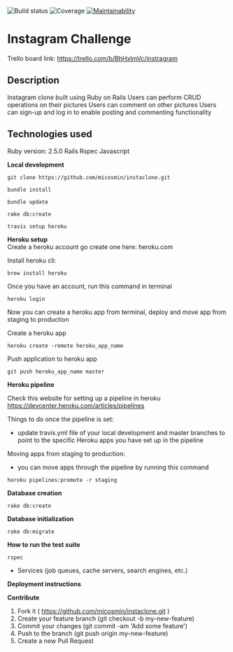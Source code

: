 ![Build status](https://travis-ci.org/micosmin/instaclone.svg?branch=master)
![Coverage](https://github.com/micosmin/instaclone/blob/development/badge.svg)
[![Maintainability](https://api.codeclimate.com/v1/badges/33b079577460f3ad758b/maintainability)](https://codeclimate.com/github/micosmin/instaclone/maintainability)

# Instagram Challenge

Trello board link: https://trello.com/b/BhHxImVc/instragram

## Description

Instagram clone built using Ruby on Rails
Users can perform CRUD operations on their pictures
Users can comment on other pictures
Users can sign-up and log in to enable posting and commenting functionality

## Technologies used

Ruby version: 2.5.0
Rails
Rspec
Javascript

**Local development**

```
git clone https://github.com/micosmin/instaclone.git

bundle install

bundle update

rake db:create

travis setup heroku
```

**Heroku setup**  
Create a heroku account go create one here: heroku.com

Install heroku cli:

`brew install heroku`

Once you have an account, run this command in terminal

`heroku login`

Now you can create a heroku app from terminal, deploy and move app from staging to production

Create a heroku app

`heroku create -remote heroku_app_name`

Push application to heroku app

`git push heroku_app_name master`

**Heroku pipeline**

Check this website for setting up a pipeline in heroku
https://devcenter.heroku.com/articles/pipelines

Things to do once the pipeline is set:

- update travis.yml file of your local development and master branches to point to the specific Heroku apps you have set up in the pipeline

Moving apps from staging to production:

- you can move apps through the pipeline by running this command

`heroku pipelines:promote -r staging`

**Database creation**

`rake db:create`

**Database initialization**

`rake db:migrate`

**How to run the test suite**

`rspec`

- Services (job queues, cache servers, search engines, etc.)

**Deployment instructions**

**Contribute**

1. Fork it ( https://github.com/micosmin/instaclone.git )
2. Create your feature branch (git checkout -b my-new-feature)
3. Commit your changes (git commit -am 'Add some feature')
4. Push to the branch (git push origin my-new-feature)
5. Create a new Pull Request
